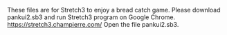 These files are for Stretch3 to enjoy a bread catch game.
Please download pankui2.sb3 and run Stretch3 program on Google Chrome.
https://stretch3.champierre.com/
Open the file pankui2.sb3.
